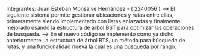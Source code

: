 Integrantes: Juan Esteban Monsalve Hernández - ( 2240056 )
--> El siguiente sistema permite gestionar ubicaciones y rutas entre ellas, primeramente siendo implementado con listas enlazadas y finalmente mejorado usando la estructura de árbol  BST para optimizar las operaciones de búsqueda.
--> En el nuevo código se implemento como ya dicho anteriormente, la estructura de árbol BTS, un método para búsqueda de rutas, y una funcionalidad nueva la cual es una búsqueda por rango.
